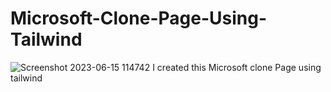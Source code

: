 # Microsoft-Clone-Page-Using-Tailwind
![Screenshot 2023-06-15 114742](https://github.com/AbhayKachrola/Microsoft-Clone-Page-Using-Tailwind/assets/124485821/2951e54f-7408-415c-a04d-4514d17b044e)
I created this Microsoft clone Page using tailwind
